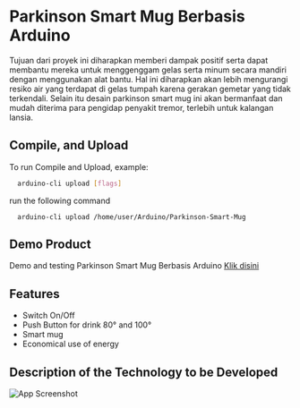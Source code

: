 
# Parkinson Smart Mug Berbasis Arduino

Tujuan dari proyek ini diharapkan memberi dampak positif serta dapat membantu
mereka untuk menggenggam gelas serta minum secara mandiri dengan menggunakan alat
bantu. Hal ini diharapkan akan lebih mengurangi resiko air yang terdapat di gelas tumpah
karena gerakan gemetar yang tidak terkendali. Selain itu desain parkinson smart mug ini
akan bermanfaat dan mudah diterima para pengidap penyakit tremor, terlebih untuk
kalangan lansia.

## Compile, and Upload

To run Compile and Upload, example:

```bash
  arduino-cli upload [flags]
```

run the following command

```
  arduino-cli upload /home/user/Arduino/Parkinson-Smart-Mug
```
## Demo Product

Demo and testing Parkinson Smart Mug Berbasis Arduino [Klik disini](https://youtu.be/N0Rf8aPkvAk)


## Features

- Switch On/Off
- Push Button for drink 80&deg; and 100&deg;
- Smart mug
- Economical use of energy


## Description of the Technology to be Developed

![App Screenshot](https://via.placeholder.com/468x300?text=App+Screenshot+Here)
